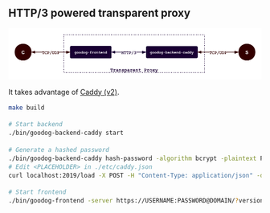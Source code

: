## HTTP/3 powered transparent proxy

![what is this](./what-is-this.png)

It takes advantage of [Caddy (v2)](https://caddyserver.com/).

```bash
make build

# Start backend
./bin/goodog-backend-caddy start

# Generate a hashed password
./bin/goodog-backend-caddy hash-password -algorithm bcrypt -plaintext PASSWORD # -salt "SALT"
# Edit <PLACEHOLDER> in ./etc/caddy.json
curl localhost:2019/load -X POST -H "Content-Type: application/json" -d @etc/caddy.json

# Start frontend
./bin/goodog-frontend -server https://USERNAME:PASSWORD@DOMAIN/?version=v1 -listen :2020
```
